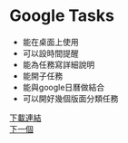 # Google Tasks
* 能在桌面上使用
* 可以設時間提醒
* 能為任務寫詳細說明
* 能開子任務
* 能與google日曆做結合
* 可以開好幾個版面分類任務

[下載連結](https://play.google.com/store/apps/details?id=com.google.android.apps.tasks) <br>
[下一個](安卓/簡潔代辦.md)
